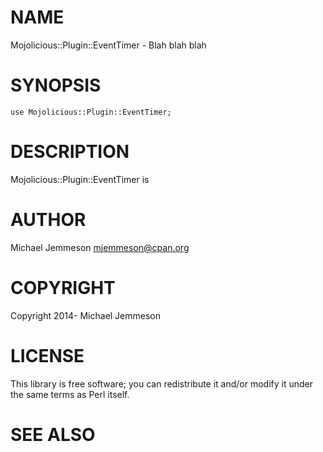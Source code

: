 # NAME

Mojolicious::Plugin::EventTimer - Blah blah blah

# SYNOPSIS

    use Mojolicious::Plugin::EventTimer;

# DESCRIPTION

Mojolicious::Plugin::EventTimer is

# AUTHOR

Michael Jemmeson <mjemmeson@cpan.org>

# COPYRIGHT

Copyright 2014- Michael Jemmeson

# LICENSE

This library is free software; you can redistribute it and/or modify
it under the same terms as Perl itself.

# SEE ALSO
